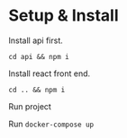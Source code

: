 # Setup & Install

Install api first.

`cd api && npm i`

Install react front end.

`cd .. && npm i`

Run project 

Run `docker-compose up`
